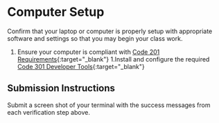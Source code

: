# Computer Setup

Confirm that your laptop or computer is properly setup with appropriate software and settings so that you may begin your class work.

1. Ensure your computer is compliant with [Code 201 Requirements](https://codefellows.github.io/setup-guide/system-setup/11-verify.html){:target="_blank"}
1.Install and configure the required [Code 301 Developer Tools](https://codefellows.github.io/setup-guide/code-301){:target="_blank"}

## Submission Instructions

Submit a screen shot of your terminal with the success messages from each verification step above.
